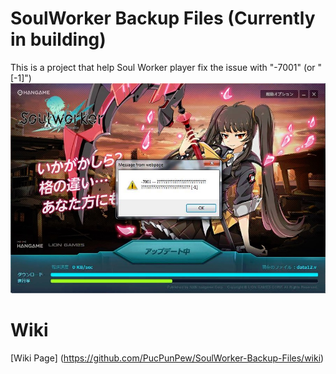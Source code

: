 # SoulWorker Backup Files (Currently in building)
This is a project that help Soul Worker player fix the issue with "-7001" \(or "\[-1\]"\)
![alt tag](https://raw.githubusercontent.com/PucPunPew/SoulWorker-Backup-Files/master/Page/-7001preview.jpg)

# Wiki
[Wiki Page] (https://github.com/PucPunPew/SoulWorker-Backup-Files/wiki)
